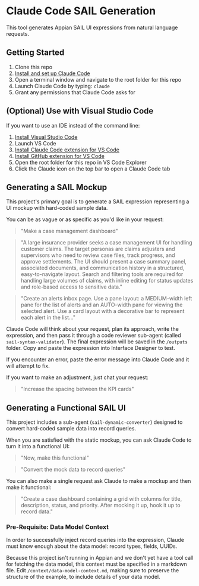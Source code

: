 # Claude Code SAIL Generation

This tool generates Appian SAIL UI expressions from natural language requests.

## Getting Started
1. Clone this repo
2. [Install and set up Claude Code](https://docs.claude.com/en/docs/claude-code/setup)
3. Open a terminal window and navigate to the root folder for this repo
4. Launch Claude Code by typing: `claude`
5. Grant any permissions that Claude Code asks for

## (Optional) Use with Visual Studio Code
If you want to use an IDE instead of the command line:
1. [Install Visual Studio Code](https://code.visualstudio.com/docs/setup/setup-overview)
2. Launch VS Code
3. [Install Claude Code extension for VS Code](https://docs.claude.com/en/docs/claude-code/vs-code#installation)
4. [Install GitHub extension for VS Code](https://code.visualstudio.com/docs/sourcecontrol/github)
5. Open the root folder for this repo in VS Code Explorer
6. Click the Claude icon on the top bar to open a Claude Code tab

## Generating a SAIL Mockup
This project's primary goal is to generate a SAIL expression representing a UI mockup with hard-coded sample data.

You can be as vague or as specific as you'd like in your request:

> "Make a case management dashboard"

> "A large insurance provider seeks a case management UI for handling customer claims. The target personas are claims adjusters and supervisors who need to review case files, track progress, and approve settlements. The UI should present a case summary panel, associated documents, and communication history in a structured, easy-to-navigate layout. Search and filtering tools are required for handling large volumes of claims, with inline editing for status updates and role-based access to sensitive data."

> "Create an alerts inbox page. Use a pane layout: a MEDIUM-width left pane for the list of alerts and an AUTO-width pane for viewing the selected alert. Use a card layout with a decorative bar to represent each alert in the list..."

Claude Code will think about your request, plan its approach, write the expression, and then pass it through a code reviewer sub-agent (called `sail-syntax-validator`). The final expression will be saved in the `/outputs` folder. Copy and paste the expression into Interface Designer to test.

If you encounter an error, paste the error message into Claude Code and it will attempt to fix.

If you want to make an adjustment, just chat your request:

> "Increase the spacing between the KPI cards"

## Generating a Functional SAIL UI
This project includes a sub-agent (`sail-dynamic-converter`) designed to convert hard-coded sample data into record queries.

When you are satisfied with the static mockup, you can ask Claude Code to turn it into a functional UI:

> "Now, make this functional"

> "Convert the mock data to record queries"

You can also make a single request ask Claude to make a mockup and then make it functional:
> "Create a case dashboard containing a grid with columns for title, description, status, and priority. After mocking it up, hook it up to record data."

### Pre-Requisite: Data Model Context
In order to successfully inject record queries into the expression, Claude must know enough about the data model: record types, fields, UUIDs.

Because this project isn't running in Appian and we don't yet have a tool call for fetching the data model, this context must be specified in a markdown file. Edit `/context/data-model-context.md`, making sure to preserve the structure of the example, to include details of your data model.

